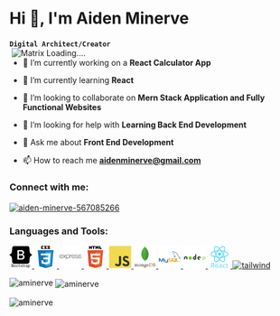 # Hi 👋, I'm Aiden Minerve
**`Digital Architect/Creator`**
<img align="right" alt="Matrix Loading...." width="500" src="https://static.wikia.nocookie.net/powerlisting/images/0/00/Neo_%28Matrix%29_transcendent_avatar.gif/revision/latest?cb=20190904125543">
</br>

- 🔭 I’m currently working on a **React Calculator App**

- 🌱 I’m currently learning **React**

- 🤝 I’m looking to collaborate on **Mern Stack Application and Fully Functional Websites**

- 🙏 I’m looking for help with **Learning Back End Development**

- 💬 Ask me about **Front End Development**

- 📫 How to reach me **aidenminerve@gmail.com**

<h3 align="left">Connect with me:</h3>
<p align="left">
<a href="https://linkedin.com/in/aiden-minerve-567085266" target="blank"><img align="center" src="https://raw.githubusercontent.com/rahuldkjain/github-profile-readme-generator/master/src/images/icons/Social/linked-in-alt.svg" alt="aiden-minerve-567085266" height="30" width="40" /></a>
</p>

<h3 align="left">Languages and Tools:</h3>
<p align="left"> <a href="https://getbootstrap.com" target="_blank" rel="noreferrer"> <img src="https://raw.githubusercontent.com/devicons/devicon/master/icons/bootstrap/bootstrap-plain-wordmark.svg" alt="bootstrap" width="40" height="40"/> </a> <a href="https://www.w3schools.com/css/" target="_blank" rel="noreferrer"> <img src="https://raw.githubusercontent.com/devicons/devicon/master/icons/css3/css3-original-wordmark.svg" alt="css3" width="40" height="40"/> </a> <a href="https://expressjs.com" target="_blank" rel="noreferrer"> <img src="https://raw.githubusercontent.com/devicons/devicon/master/icons/express/express-original-wordmark.svg" alt="express" width="40" height="40"/> </a> <a href="https://www.w3.org/html/" target="_blank" rel="noreferrer"> <img src="https://raw.githubusercontent.com/devicons/devicon/master/icons/html5/html5-original-wordmark.svg" alt="html5" width="40" height="40"/> </a> <a href="https://developer.mozilla.org/en-US/docs/Web/JavaScript" target="_blank" rel="noreferrer"> <img src="https://raw.githubusercontent.com/devicons/devicon/master/icons/javascript/javascript-original.svg" alt="javascript" width="40" height="40"/> </a> <a href="https://www.mongodb.com/" target="_blank" rel="noreferrer"> <img src="https://raw.githubusercontent.com/devicons/devicon/master/icons/mongodb/mongodb-original-wordmark.svg" alt="mongodb" width="40" height="40"/> </a> <a href="https://www.mysql.com/" target="_blank" rel="noreferrer"> <img src="https://raw.githubusercontent.com/devicons/devicon/master/icons/mysql/mysql-original-wordmark.svg" alt="mysql" width="40" height="40"/> </a> <a href="https://nodejs.org" target="_blank" rel="noreferrer"> <img src="https://raw.githubusercontent.com/devicons/devicon/master/icons/nodejs/nodejs-original-wordmark.svg" alt="nodejs" width="40" height="40"/> </a> <a href="https://reactjs.org/" target="_blank" rel="noreferrer"> <img src="https://raw.githubusercontent.com/devicons/devicon/master/icons/react/react-original-wordmark.svg" alt="react" width="40" height="40"/> </a> <a href="https://tailwindcss.com/" target="_blank" rel="noreferrer"> <img src="https://www.vectorlogo.zone/logos/tailwindcss/tailwindcss-icon.svg" alt="tailwind" width="40" height="40"/> </a> </p>

<p><img align="left" src="https://github-readme-stats.vercel.app/api/top-langs?username=aminerve&show_icons=true&locale=en&layout=compact" alt="aminerve" /></p>

<p>&nbsp;<img align="center" src="https://github-readme-stats.vercel.app/api?username=aminerve&show_icons=true&locale=en" alt="aminerve" /></p>

<p><img align="center" src="https://github-readme-streak-stats.herokuapp.com/?user=aminerve&" alt="aminerve" /></p>
